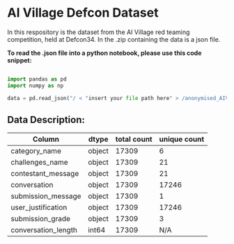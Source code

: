 # AI Village Defcon Dataset
In this respository is the dataset from the AI Village red teaming competition, held at Defcon34. In the .zip containing the data is a json file. 

**To read the .json file into a python notebook, please use this code snippet:**

```python

import pandas as pd 
import numpy as np

data = pd.read_json("/ < "insert your file path here" > /anonymised_AIV.json")

```

## **Data Description:**

| Column | dtype | total count | unique count |
|---------|---------|---------| ---------|
| category_name    | object   | 17309   | 6 |
| challenges_name    | object   | 17309   | 21   |
| contestant_message    | object   | 17309   | 21 |
| conversation   | object   | 17309   | 17246 |
| submission_message    | object   | 17309   | 1 |
| user_justification   | object   | 17309   | 17246 |
| submission_grade   | object   | 17309   | 3 |
| conversation_length    | int64   | 17309  | N/A |
